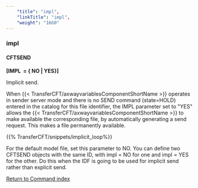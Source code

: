 ```yaml
---
    "title": "impl",
    "linkTitle": "impl",
    "weight": "1660"
---
```

<span id="impl"></span>

### impl

#### CFTSEND

**[IMPL  = { NO
&#124; YES}]**

Implicit send.

When {{< TransferCFT/axwayvariablesComponentShortName  >}} operates in sender server mode and there is no SEND
command (state=HOLD) entered in the catalog for this file identifier,
the IMPL parameter set to "YES" allows the {{< TransferCFT/axwayvariablesComponentShortName  >}} to make available the corresponding file, by automatically generating
a send request. This makes a file permanently available.

{{% TransferCFT/snippets/implicit_loop%}}

For the default model file,
set this parameter to NO. You can define two
CFTSEND objects with the same ID, with impl
= NO for one and impl = YES
for the other. Do this when the IDF is going to be used for implicit
send rather than explicit send.

[Return to Command index](../../)
